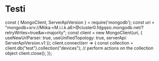 # Testi 


const { MongoClient, ServerApiVersion } = require('mongodb');
const uri = "mongodb+srv://Miika:<M.i.i.k.a6>@cluster0.fdgqsic.mongodb.net/?retryWrites=true&w=majority";
const client = new MongoClient(uri, { useNewUrlParser: true, useUnifiedTopology: true, serverApi: ServerApiVersion.v1 });
client.connect(err => {
  const collection = client.db("test").collection("devices");
  // perform actions on the collection object
  client.close();
});
